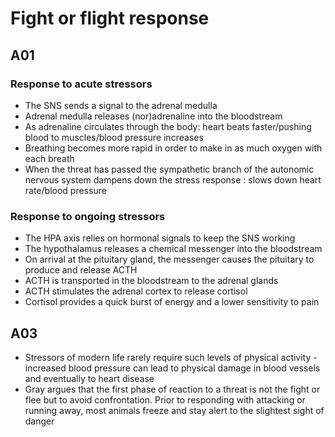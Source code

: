 # Fight or flight response

## A01
### Response to acute stressors
- The SNS sends a signal to the adrenal medulla
- Adrenal medulla releases (nor)adrenaline into the bloodstream
- As adrenaline circulates through the body: heart beats faster/pushing blood to muscles/blood pressure increases
- Breathing becomes more rapid in order to make in as much oxygen with each breath
- When the threat has passed the sympathetic branch of the autonomic nervous system dampens down the stress response : slows down heart rate/blood pressure

### Response to ongoing stressors
- The HPA axis relies on hormonal signals to keep the SNS working
- The hypothalamus releases a chemical messenger into the bloodstream
- On arrival at the pituitary gland, the messenger causes the pituitary to produce and release ACTH
- ACTH is transported in the bloodstream to the adrenal glands
- ACTH stimulates the adrenal cortex to release cortisol
- Cortisol provides a quick burst of energy and a lower sensitivity to pain

## A03
- Stressors of modern life rarely require such levels of physical activity - increased blood pressure can lead to physical damage in blood vessels and eventually to heart disease
- Gray argues that the first phase of reaction to a threat is not the fight or flee but to avoid confrontation. Prior to responding with attacking or running away, most animals freeze and stay alert to the slightest sight of danger
